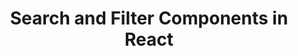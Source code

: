 ---
title: 'Search and Filter Components in React'
description: 'If you are building a React app, you want your users to be able to search and get exact results. And if you are getting tons of items from an API, then you need to create a way for users to be able to find various items easily.'
link: 'https://www.freecodecamp.org/news/search-and-filter-component-in-reactjs/'
imageURL: 'https://res.cloudinary.com/dc6mrv5cb/image/upload/v1697319329/personal-resources/react/www.freecodecamp.org_news_search-and-filter-component-in-reactjs__m6mlry.png'
---